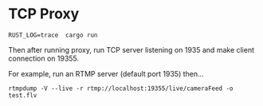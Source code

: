 # TCP Proxy

```
RUST_LOG=trace  cargo run 
```

Then after running proxy, run TCP server listening on 1935 and make client 
connection on 19355.

For example, run an RTMP server (default port 1935) then...
```
rtmpdump -V --live -r rtmp://localhost:19355/live/cameraFeed -o test.flv
```

